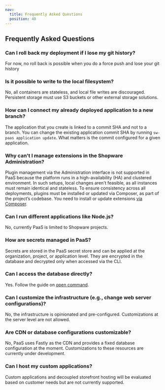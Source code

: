 ```yaml
---
nav:
  title: Frequently Asked Questions
  position: 40
---
```


## Frequently Asked Questions

### Can I roll back my deployment if I lose my git history?

For now, no roll back is possible when you do a force push and lose your git history

### Is it possible to write to the local filesystem?

No, all containers are stateless, and local file writes are discouraged. Persistent storage must use S3 buckets or other external storage solutions.

### How can I connect my already deployed application to a new branch?

The application that you create is linked to a commit SHA and not to a branch. You can change the existing application commit SHA by running `sw-paas application update`. What matters is the commit configured for a given application.

### Why can't I manage extensions in the Shopware Administration?

Plugin management via the Administration interface is not supported in PaaS because the platform runs in a high-availability (HA) and clustered environment. In such setups, local changes aren't feasible, as all instances must remain identical and stateless. To ensure consistency across all deployments, plugins must be installed or updated via Composer, as part of the project’s codebase. You need to install or update extensions [via Composer](https://developer.shopware.com/docs/guides/hosting/installation-updates/extension-managment.html#installing-extensions-with-composer).

### Can I run different applications like Node.js?

No, currently PaaS is limited to Shopware projects.

### How are secrets managed in PaaS?

Secrets are stored in the PaaS secret store and can be applied at the organization, project, or application level. They are encrypted in the database and decrypted only when accessed via the CLI.

### Can I access the database directly?

<!-- TODO: Link the docs when deployed -->

Yes. Follow the guide on [open command](/CLI/commands/open.md).

### Can I customize the infrastructure (e.g., change web server configurations)?

No, the infrastructure is opinionated and pre-configured. Customizations at the server level are not allowed.

### Are CDN or database configurations customizable?

No, PaaS uses Fastly as the CDN and provides a fixed database configuration at the moment. Customizations to these resources are currently under development.

### Can I host my custom applications?

Custom applications and decoupled storefront hosting will be evaluated based on customer needs but are not currently supported.
